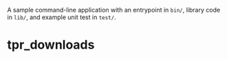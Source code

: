 A sample command-line application with an entrypoint in `bin/`, library code
in `lib/`, and example unit test in `test/`.
# tpr_downloads
